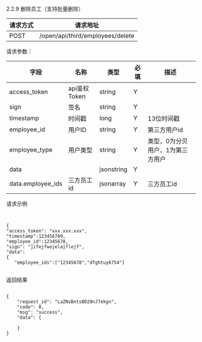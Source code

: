 2.2.9 删除员工（支持批量删除）

请求方式|请求地址
----|---
POST|/open/api/third/employees/delete


请求参数：

字段|名称|类型|必填|描述
-----|-----|----|----|----
access_token|api鉴权Token|string|Y|
sign|签名|string|Y||
timestamp|时间戳 |long|Y|13位时间戳
employee\_id| 用户ID|string|Y|第三方用户id
employee\_type| 用户类型|string|Y|类型，0为分贝用户，1为第三方用户
data || jsonstring |Y|
data.employee_ids| 三方员工id|jsonarray|Y| 三方员工id 
 

 
 请求示例
 
 
 ``` 


{
 "access_token": "xxx.xxx.xxx",
 "timestamp":123456789,
 "employee_id":12345678,
 "sign": "jifejfwojelajflejf",
 "data":{
	"employee_ids":["12345678","dfghtuy6754"]   
```

返回结果
```
{    "request_id": "LaZNvBntsBD20nJ7ekgn",    "code": 0,    "msg": "success",    "data": {            }}
```
